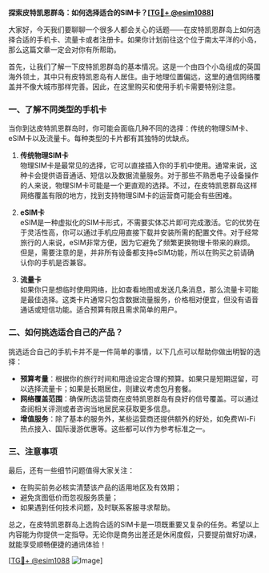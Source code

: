**探索皮特凯恩群岛：如何选择适合的SIM卡？[[TG💪+ @esim1088](https://t.me/s/esim1088)]**

大家好，今天我们要聊聊一个很多人都会关心的话题——在皮特凯恩群岛上如何选择合适的手机卡、流量卡或者注册卡。如果你计划前往这个位于南太平洋的小岛，那么这篇文章一定会对你有所帮助。

首先，让我们了解一下皮特凯恩群岛的基本情况。这是一个由四个小岛组成的英国海外领土，其中只有皮特凯恩岛有人居住。由于地理位置偏远，这里的通信网络覆盖并不像大城市那样完善。因此，在这里购买和使用手机卡需要特别注意。

### **一、了解不同类型的手机卡**

当你到达皮特凯恩群岛时，你可能会面临几种不同的选择：传统的物理SIM卡、eSIM卡以及流量卡。每种类型的卡片都有其独特的优缺点。

1. **传统物理SIM卡**  
   物理SIM卡是最常见的选择，它可以直接插入你的手机中使用。通常来说，这种卡会提供语音通话、短信以及数据流量服务。对于那些不熟悉电子设备操作的人来说，物理SIM卡可能是一个更直观的选择。不过，在皮特凯恩群岛这样网络覆盖有限的地方，找到支持物理SIM卡的运营商可能会有些困难。

2. **eSIM卡**  
   eSIM是一种虚拟化的SIM卡形式，不需要实体芯片即可完成激活。它的优势在于灵活性高，你可以通过手机应用直接下载并安装所需的配置文件。对于经常旅行的人来说，eSIM非常方便，因为它避免了频繁更换物理卡带来的麻烦。但是，需要注意的是，并非所有设备都支持eSIM功能，所以在购买之前请确认你的手机是否兼容。

3. **流量卡**  
   如果你只是想临时使用网络，比如查看地图或发送几条消息，那么流量卡可能是最佳选择。这类卡片通常只包含数据流量服务，价格相对便宜，但没有语音通话或短信功能。适合预算有限且需求简单的用户。

### **二、如何挑选适合自己的产品？**

挑选适合自己的手机卡并不是一件简单的事情，以下几点可以帮助你做出明智的选择：

- **预算考量**：根据你的旅行时间和用途设定合理的预算。如果只是短期逗留，可以选择流量卡；如果是长期居住，则建议考虑包月套餐。
- **网络覆盖范围**：确保所选运营商在皮特凯恩群岛有良好的信号覆盖。可以通过查阅相关评测或者咨询当地居民来获取更多信息。
- **增值服务**：除了基本的服务外，某些运营商还提供额外的好处，如免费Wi-Fi热点接入、国际漫游优惠等。这些都可以作为参考标准之一。

### **三、注意事项**

最后，还有一些细节问题值得大家关注：

- 在购买前务必核实清楚该产品的适用地区及有效期；
- 避免贪图低价而忽视服务质量；
- 如果遇到任何技术问题，及时联系客服寻求帮助。

总之，在皮特凯恩群岛上选购合适的SIM卡是一项既重要又复杂的任务。希望以上内容能为你提供一定指导。无论你是商务出差还是休闲度假，只要提前做好功课，就能享受顺畅便捷的通讯体验！

[[TG💪+ @esim1088](https://t.me/s/esim1088) ![Image](https://i.postimg.cc/4NQfJmqS/Snipaste-2025-05-13-00-14-12.png)]